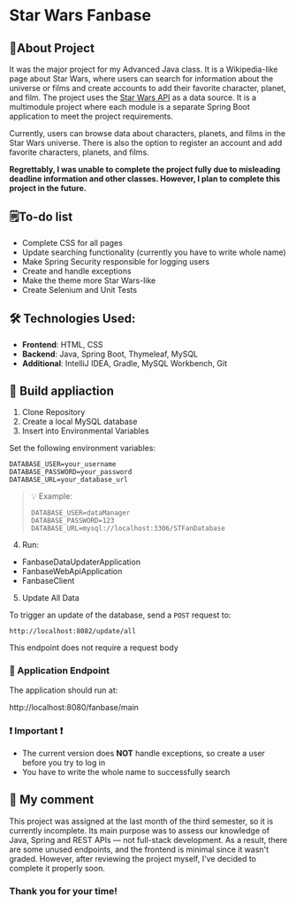 # Star Wars Fanbase

## 📖About Project
It was the major project for my Advanced Java class. It is a Wikipedia-like page about Star Wars, where users can search for information about the universe or films and create accounts to add their favorite character, 
planet, and film. The project uses the [Star Wars API](https://swapi.py4e.com/) as a data source. It is a multimodule project where each module is a separate Spring Boot application to meet the project requirements.

Currently, users can browse data about characters, planets, and films in the Star Wars universe. There is also the option to register an account and add favorite characters, planets, and films.

**Regrettably, I was unable to complete the project fully due to misleading deadline information and other classes. However, I plan to complete this project in the future.**

## 🗒️To-do list
- Complete CSS for all pages
- Update searching functionality (currently you have to write whole name)
- Make Spring Security responsible for logging users
- Create and handle exceptions
- Make the theme more Star Wars-like
- Create Selenium and Unit Tests

## 🛠️ Technologies Used:
- **Frontend**: HTML, CSS  
- **Backend**: Java, Spring Boot, Thymeleaf, MySQL  
- **Additional**: IntelliJ IDEA, Gradle, MySQL Workbench, Git

## 🔨 Build appliaction
1. Clone Repository
2. Create a local MySQL database
3. Insert into Environmental Variables

Set the following environment variables:

```
DATABASE_USER=your_username
DATABASE_PASSWORD=your_password
DATABASE_URL=your_database_url
```

> 💡 Example:
> ```
> DATABASE_USER=dataManager
> DATABASE_PASSWORD=123
> DATABASE_URL=mysql://localhost:3306/STFanDatabase
> ```

4. Run:
- FanbaseDataUpdaterApplication
- FanbaseWebApiApplication
- FanbaseClient

5. Update All Data

To trigger an update of the database, send a `POST` request to:

```
http://localhost:8082/update/all
```

This endpoint does not require a request body

### 🔗 Application Endpoint

The application should run at:

http://localhost:8080/fanbase/main


### ❗ Important ❗
- The current version does **NOT** handle exceptions, so create a user before you try to log in
- You have to write the whole name to successfully search

## 💬 My comment
This project was assigned at the last month of the third semester, so it is currently incomplete.
Its main purpose was to assess our knowledge of Java, Spring and REST APIs — not full-stack development.
As a result, there are some unused endpoints, and the frontend is minimal since it wasn't graded.
However, after reviewing the project myself, I've decided to complete it properly soon.  

### Thank you for your time!